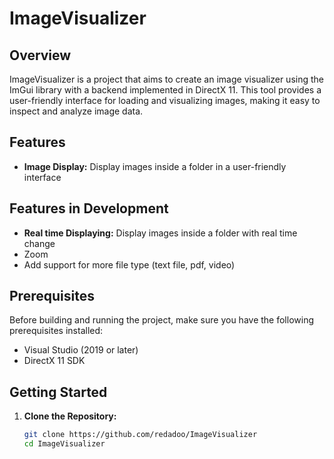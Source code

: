# ImageVisualizer

## Overview

ImageVisualizer is a project that aims to create an image visualizer using the ImGui library with a backend implemented in DirectX 11. This tool provides a user-friendly interface for loading and visualizing images, making it easy to inspect and analyze image data.

## Features

- **Image Display:** Display images inside a folder in a user-friendly interface

## Features in Development

- **Real time Displaying:** Display images inside a folder with real time change
- Zoom
- Add support for more file type (text file, pdf, video)
## Prerequisites
Before building and running the project, make sure you have the following prerequisites installed:

- Visual Studio (2019 or later)
- DirectX 11 SDK

## Getting Started

1. **Clone the Repository:**
   ```bash
   git clone https://github.com/redadoo/ImageVisualizer
   cd ImageVisualizer

